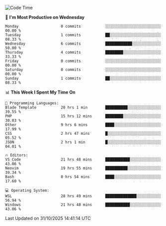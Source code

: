 <!--START_SECTION:waka-->
![Code Time](http://img.shields.io/badge/Code%20Time-6%2C251%20hrs%2042%20mins-blue)

📅 **I'm Most Productive on Wednesday** 

```text
Monday                   0 commits           ░░░░░░░░░░░░░░░░░░░░░░░░░   00.00 % 
Tuesday                  1 commits           ██░░░░░░░░░░░░░░░░░░░░░░░   08.33 % 
Wednesday                6 commits           ████████████░░░░░░░░░░░░░   50.00 % 
Thursday                 4 commits           ████████░░░░░░░░░░░░░░░░░   33.33 % 
Friday                   0 commits           ░░░░░░░░░░░░░░░░░░░░░░░░░   00.00 % 
Saturday                 0 commits           ░░░░░░░░░░░░░░░░░░░░░░░░░   00.00 % 
Sunday                   1 commits           ██░░░░░░░░░░░░░░░░░░░░░░░   08.33 % 
```


📊 **This Week I Spent My Time On** 

```text
💬 Programming Languages: 
Blade Template           20 hrs 1 min        ██████████░░░░░░░░░░░░░░░   39.55 % 
PHP                      15 hrs 12 mins      ████████░░░░░░░░░░░░░░░░░   30.03 % 
Other                    9 hrs 6 mins        ████░░░░░░░░░░░░░░░░░░░░░   17.99 % 
CSS                      2 hrs 47 mins       █░░░░░░░░░░░░░░░░░░░░░░░░   05.52 % 
JSON                     2 hrs 1 min         █░░░░░░░░░░░░░░░░░░░░░░░░   04.01 % 

🔥 Editors: 
VS Code                  21 hrs 48 mins      ███████████░░░░░░░░░░░░░░   43.06 % 
Neovim                   19 hrs 55 mins      ██████████░░░░░░░░░░░░░░░   39.34 % 
Bash                     8 hrs 54 mins       ████░░░░░░░░░░░░░░░░░░░░░   17.60 % 

💻 Operating System: 
WSL                      28 hrs 49 mins      ██████████████░░░░░░░░░░░   56.94 % 
Windows                  21 hrs 48 mins      ███████████░░░░░░░░░░░░░░   43.06 % 
```


 Last Updated on 31/10/2025 14:41:14 UTC
<!--END_SECTION:waka-->
